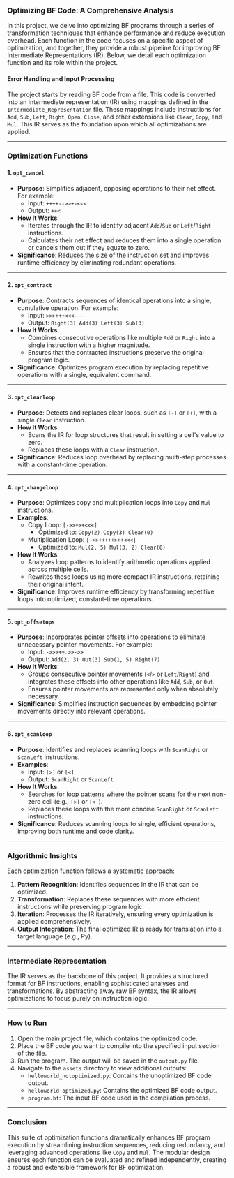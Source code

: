 ### Optimizing BF Code: A Comprehensive Analysis

In this project, we delve into optimizing BF programs through a series of transformation techniques that enhance performance and reduce execution overhead. Each function in the code focuses on a specific aspect of optimization, and together, they provide a robust pipeline for improving BF Intermediate Representations (IR). Below, we detail each optimization function and its role within the project.

#### **Error Handling and Input Processing**
The project starts by reading BF code from a file. This code is converted into an intermediate representation (IR) using mappings defined in the `Intermediate_Representation` file. These mappings include instructions for `Add`, `Sub`, `Left`, `Right`, `Open`, `Close`, and other extensions like `Clear`, `Copy`, and `Mul`. This IR serves as the foundation upon which all optimizations are applied.

---

### **Optimization Functions**

#### **1. `opt_cancel`**
- **Purpose**: Simplifies adjacent, opposing operations to their net effect. For example:
  - Input: `++++-->>+-<<<`
  - Output: `++<`
- **How It Works**:
  - Iterates through the IR to identify adjacent `Add`/`Sub` or `Left`/`Right` instructions.
  - Calculates their net effect and reduces them into a single operation or cancels them out if they equate to zero.
- **Significance**: Reduces the size of the instruction set and improves runtime efficiency by eliminating redundant operations.

---

#### **2. `opt_contract`**
- **Purpose**: Contracts sequences of identical operations into a single, cumulative operation. For example:
  - Input: `>>>+++<<<---`
  - Output: `Right(3) Add(3) Left(3) Sub(3)`
- **How It Works**:
  - Combines consecutive operations like multiple `Add` or `Right` into a single instruction with a higher magnitude.
  - Ensures that the contracted instructions preserve the original program logic.
- **Significance**: Optimizes program execution by replacing repetitive operations with a single, equivalent command.

---

#### **3. `opt_clearloop`**
- **Purpose**: Detects and replaces clear loops, such as `[-]` or `[+]`, with a single `Clear` instruction.
- **How It Works**:
  - Scans the IR for loop structures that result in setting a cell's value to zero.
  - Replaces these loops with a `Clear` instruction.
- **Significance**: Reduces loop overhead by replacing multi-step processes with a constant-time operation.

---

#### **4. `opt_changeloop`**
- **Purpose**: Optimizes copy and multiplication loops into `Copy` and `Mul` instructions.
- **Examples**:
  - Copy Loop: `[->>+>+<<<]`
    - Optimized to: `Copy(2) Copy(3) Clear(0)`
  - Multiplication Loop: `[->>+++++>++<<<]`
    - Optimized to: `Mul(2, 5) Mul(3, 2) Clear(0)`
- **How It Works**:
  - Analyzes loop patterns to identify arithmetic operations applied across multiple cells.
  - Rewrites these loops using more compact IR instructions, retaining their original intent.
- **Significance**: Improves runtime efficiency by transforming repetitive loops into optimized, constant-time operations.

---

#### **5. `opt_offsetops`**
- **Purpose**: Incorporates pointer offsets into operations to eliminate unnecessary pointer movements. For example:
  - Input: `->>>++.>>->>`
  - Output: `Add(2, 3) Out(3) Sub(1, 5) Right(7)`
- **How It Works**:
  - Groups consecutive pointer movements (`<`/`>` or `Left`/`Right`) and integrates these offsets into other operations like `Add`, `Sub`, or `Out`.
  - Ensures pointer movements are represented only when absolutely necessary.
- **Significance**: Simplifies instruction sequences by embedding pointer movements directly into relevant operations.

---

#### **6. `opt_scanloop`**
- **Purpose**: Identifies and replaces scanning loops with `ScanRight` or `ScanLeft` instructions.
- **Examples**:
  - Input: `[>]` or `[<]`
  - Output: `ScanRight` or `ScanLeft`
- **How It Works**:
  - Searches for loop patterns where the pointer scans for the next non-zero cell (e.g., `[>]` or `[<]`).
  - Replaces these loops with the more concise `ScanRight` or `ScanLeft` instructions.
- **Significance**: Reduces scanning loops to single, efficient operations, improving both runtime and code clarity.

---

### **Algorithmic Insights**
Each optimization function follows a systematic approach:
1. **Pattern Recognition**: Identifies sequences in the IR that can be optimized.
2. **Transformation**: Replaces these sequences with more efficient instructions while preserving program logic.
3. **Iteration**: Processes the IR iteratively, ensuring every optimization is applied comprehensively.
4. **Output Integration**: The final optimized IR is ready for translation into a target language (e.g., Py).

---

### **Intermediate Representation**
The IR serves as the backbone of this project. It provides a structured format for BF instructions, enabling sophisticated analyses and transformations. By abstracting away raw BF syntax, the IR allows optimizations to focus purely on instruction logic.

---

### **How to Run**
1. Open the main project file, which contains the optimized code.
2. Place the BF code you want to compile into the specified input section of the file.
3. Run the program. The output will be saved in the `output.py` file.
4. Navigate to the `assets` directory to view additional outputs:
   - `helloworld_notoptimized.py`: Contains the unoptimized BF code output.
   - `helloworld_optimized.py`: Contains the optimized BF code output.
   - `program.bf`: The input BF code used in the compilation process.

---

### **Conclusion**
This suite of optimization functions dramatically enhances BF program execution by streamlining instruction sequences, reducing redundancy, and leveraging advanced operations like `Copy` and `Mul`. The modular design ensures each function can be evaluated and refined independently, creating a robust and extensible framework for BF optimization.



